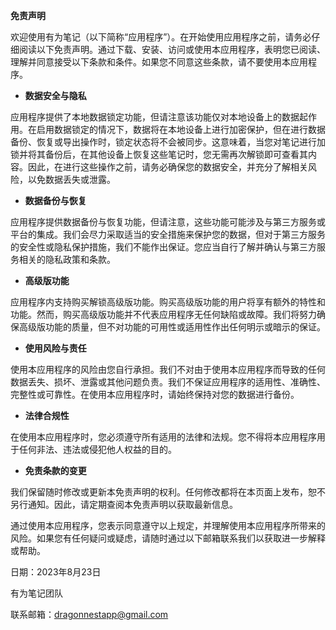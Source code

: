 **免责声明**

欢迎使用有为笔记（以下简称“应用程序”）。在开始使用应用程序之前，请务必仔细阅读以下免责声明。通过下载、安装、访问或使用本应用程序，表明您已阅读、理解并同意接受以下条款和条件。如果您不同意这些条款，请不要使用本应用程序。

- **数据安全与隐私**

应用程序提供了本地数据锁定功能，但请注意该功能仅对本地设备上的数据起作用。在启用数据锁定的情况下，数据将在本地设备上进行加密保护，但在进行数据备份、恢复或导出操作时，锁定状态将不会被同步。这意味着，当您对笔记进行加锁并将其备份后，在其他设备上恢复这些笔记时，您无需再次解锁即可查看其内容。因此，在进行这些操作之前，请务必确保您的数据安全，并充分了解相关风险，以免数据丢失或泄露。

- **数据备份与恢复**

应用程序提供数据备份与恢复功能，但请注意，这些功能可能涉及与第三方服务或平台的集成。我们会尽力采取适当的安全措施来保护您的数据，但对于第三方服务的安全性或隐私保护措施，我们不能作出保证。您应当自行了解并确认与第三方服务相关的隐私政策和条款。

- **高级版功能**

应用程序内支持购买解锁高级版功能。购买高级版功能的用户将享有额外的特性和功能。然而，购买高级版功能并不代表应用程序无任何缺陷或故障。我们将努力确保高级版功能的质量，但不对功能的可用性或适用性作出任何明示或暗示的保证。

- **使用风险与责任**

使用本应用程序的风险由您自行承担。我们不对由于使用本应用程序而导致的任何数据丢失、损坏、泄露或其他问题负责。我们不保证应用程序的适用性、准确性、完整性或可靠性。在使用本应用程序时，请始终保持对您的数据进行备份。

- **法律合规性**

在使用本应用程序时，您必须遵守所有适用的法律和法规。您不得将本应用程序用于任何非法、违法或侵犯他人权益的目的。

- **免责条款的变更**

我们保留随时修改或更新本免责声明的权利。任何修改都将在本页面上发布，恕不另行通知。因此，请定期查阅本免责声明以获取最新信息。

通过使用本应用程序，您表示同意遵守以上规定，并理解使用本应用程序所带来的风险。如果您有任何疑问或疑虑，请随时通过以下邮箱联系我们以获取进一步解释或帮助。

日期：2023年8月23日

有为笔记团队

联系邮箱：dragonnestapp@gmail.com